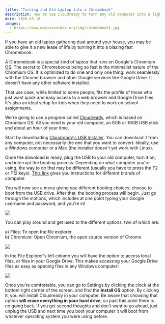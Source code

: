 ```yaml
---
title: "Turning and Old Laptop into a Chromebook"
description: How to use Cloudready to turn any old computer into a lightning fast Chromebook
date: 2020-05-10
images: 
  - https://www.mariosanchez.org/img/chromebook1.jpg
---
```


If you have an old laptop gathering dust around your house, you may be able to give it a new lease of life by turning it into a blazing fast Chromebook. 

A Chromebook is a special kind of laptop that runs on Google's Chromium <abbr title="Operating System">OS</abbr>. The secret to Chromebooks being so fast is the minimalist nature of the Chromium OS. It is optimized to do one and only one thing: work seamlessly with the Chrome browser and other Google services like Google Drive. It doesn't have any other software installed.

That use case, while limited to some people, fits the profile of those who just want quick and easy access to a web browser and Google Drive files. It's also an ideal setup for kids when they need to work on school assignments.

We're going to use a program called [Cloudready](https://www.neverware.com/freedownload), which is based on Chromium OS. All you need is your old computer, an 8GB or 16GB USB stick and about an hour of your time.

Start by downloading [Cloudready's USB Installer](https://www.neverware.com/freedownload#home-edition-install). You can download it from any computer, not necessarily the one that you want to convert. Ideally, use a Windows computer or a Mac (the installer doesn't yet work with Linux).

Once the download is ready, plug the USB to your old computer, turn it on, and interrupt the booting process. Depending on what computer you're using, the way to do that may be different (usually you have to press the F2 or F12 keys). [This link](https://guide.neverware.com/install-and-setup/boot-usb/#plug-the-cloudready-usb-installer-into-your-device) gives you instructions for different brands of computer.

You will now see a menu giving you different booting choices: choose to boot from the USB drive. After that, the booting process will begin. Just go through the motions, which includes at one point typing your Google username and password, and you're in!

<img src="/img/chromebook1.jpg" class="gallery large">

You can play around and get used to the different options, two of which are:

a) Files: To open the file explorer <br />
b) Chromium: Open Chromium, the open source version of Chrome

<img src="/img/chromebook2.jpg" class="gallery large">

In the File Explorer's left column you will have the option to access local files, or files in your Google Drive. This makes accessing your Google Drive files as easy as opening files in any Windows computer!

<img src="/img/chromebook3.jpg" class="gallery large">

Once you're comfortable, you can go to Settings by clicking the clock at the bottom right corner of the screen, and find the **Install OS** option. By clicking it, you will install Cloudready in your computer. Be aware that choosing that option **will erase everything in your hard drive**, so past this point there is no going back. If you get second thoughts and don't want to go ahead, just unplug the USB and next time you boot your computer it will boot from whatever operating system you were using before.
